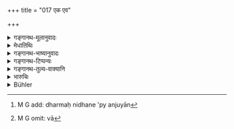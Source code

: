 +++
title = "017 एक एव"

+++

<details><summary>गङ्गानथ-मूलानुवादः</summary>

Morality (Justice) is the only friend who follows one even after death; everything else perishes along with the body.—(17)
</details>

<details><summary>मेधातिथिः</summary>

भयाद् धर्मातिक्रमो न कर्तव्य इत्य् एतत् "धर्म एव हतो हन्ति" इत्य् अनेनोपदिष्टम्, स्नेहतो न कर्तव्य इत्य् अनेनोपदिश्यते । यत **एकः सुहृद् धर्मः,** तत्र स्नेहो भावनीयः । अन्यो ऽपि मनुष्यः सुहृत्[^१००] कार्यम् अपेक्ष्य जहाति जीवनम् । यो ऽपि स्याद् अत्यन्तमित्रं तस्यापि सौहार्दम् आ निधनात् । धर्मस् तु मृतम् अपि पुरुषम् अन्वेति । अतो न सुहृदपेक्षया मिथ्यादर्शनम् उपेक्षा वा[^१०१] कर्तव्या ।


[^१०१]:
     M G omit: vā


[^१००]:
     M G add: dharmaḥ nidhane 'py anjuyān

- भार्या पुत्रो मित्रम् अर्थाश् च रिक्थम् 

- नश्यन्त्य् एते देहनाशे नरस्य ।

- धर्मस् त्व् एको नैनम् उज्झत्य् अजस्रं

- तस्माज् जह्यात् पुत्रदारान् न धर्मम् ॥

यद् **अन्यद्** धर्माद् भार्यादि, तत् **सर्वं शरीरेण समं** सह **नाशं गच्छति** । धर्माद् अन्यो मृतं न परित्रातुं कश्चित् समर्थ इत्य् अतः सुहृद्बान्धवानुरोधाद् अपि धर्मो न हातव्यः ॥ ८.१७ ॥
</details>

<details><summary>गङ्गानथ-भाष्यानुवादः</summary>

What has been declared in verse 15 is that Morality or Justice should not be perverted, through *fear*; and the present verse declares that it should not be perverted through *love* either.

In as much as Morality (Justice) is the ‘only friend,’ it is for this that one should cultivate it. Ordinary men often abandon their friends even during life; even in the case of those that are very great friends, the friendship lasts only till death. Morality on the other hand, follows the man even when dead. Therefore even for the sake of friendship, one should not either pervert justice or connive at its perversion.

In this sense there is the following saying—‘Wife, son, friends, riches and wealth—all these are lost when the man’s body is destroyed; it is Morality alone which never abandons him; hence one might abandon his sons and wife, but never Morality.’

Everything else, in the shape of wife, son and so forth,—except Morality—perishes with the body; *i.e*., except Morality nothing is able to save the man on death; so that even for the sake of friends and relations, Morality should not be abandoned.—(17)
</details>

<details><summary>गङ्गानथ-टिप्पन्यः</summary>

This verse is quoted in *Hitopadeśa* 1,59;—in *Hemādri* (Vrata, p. 14);—in *Nṛsiṃhaprasāda* (Saṃskāra, p. 17a);—and in *Kṛtyakalpataru* (11a).
</details>

<details><summary>गङ्गानथ-तुल्य-वाक्यानि</summary>

**(verses 8.16-17)**

See Comparative notes for [Verse 8.16].
</details>

<details><summary>भारुचिः</summary>

यतः सुहृन्मित्राद्य् अपेक्षयापि न धर्मो मोक्तव्यः । अन्यथा हि तदुपेक्षया न केवलम् अपराधिनः प्रत्यवायो ऽन्यथादर्शने, किं तर्हि —
</details>

<details><summary>Bühler</summary>

017	The only friend who follows men even after death is justice; for everything else is lost at the same time when the body (perishes).
</details>
